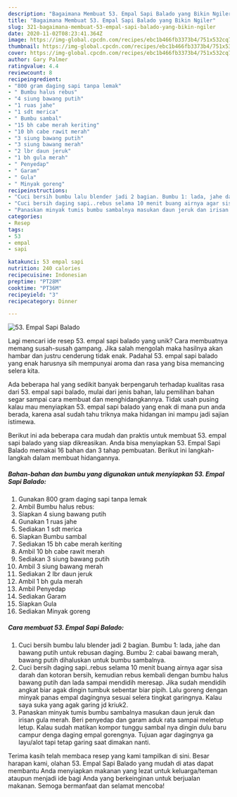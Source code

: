 ```yaml
---
description: "Bagaimana Membuat 53. Empal Sapi Balado yang Bikin Ngiler"
title: "Bagaimana Membuat 53. Empal Sapi Balado yang Bikin Ngiler"
slug: 321-bagaimana-membuat-53-empal-sapi-balado-yang-bikin-ngiler
date: 2020-11-02T08:23:41.364Z
image: https://img-global.cpcdn.com/recipes/ebc1b466fb3373b4/751x532cq70/53-empal-sapi-balado-foto-resep-utama.jpg
thumbnail: https://img-global.cpcdn.com/recipes/ebc1b466fb3373b4/751x532cq70/53-empal-sapi-balado-foto-resep-utama.jpg
cover: https://img-global.cpcdn.com/recipes/ebc1b466fb3373b4/751x532cq70/53-empal-sapi-balado-foto-resep-utama.jpg
author: Gary Palmer
ratingvalue: 4.4
reviewcount: 8
recipeingredient:
- "800 gram daging sapi tanpa lemak"
- " Bumbu halus rebus"
- "4 siung bawang putih"
- "1 ruas jahe"
- "1 sdt merica"
- " Bumbu sambal"
- "15 bh cabe merah keriting"
- "10 bh cabe rawit merah"
- "3 siung bawang putih"
- "3 siung bawang merah"
- "2 lbr daun jeruk"
- "1 bh gula merah"
- " Penyedap"
- " Garam"
- " Gula"
- " Minyak goreng"
recipeinstructions:
- "Cuci bersih bumbu lalu blender jadi 2 bagian. Bumbu 1: lada, jahe dan bawang putih untuk rebusan daging. Bumbu 2: cabai bawang merah, bawang putih dihaluskan untuk bumbu sambalnya."
- "Cuci bersih daging sapi..rebus selama 10 menit buang airnya agar sisa darah dan kotoran bersih, kemudian rebus kembali dengan bumbu halus bawang putih dan lada sampai mendidih meresap. Jika sudah mendidih angkat biar agak dingin tumbuk sebentar biar pipih. Lalu goreng dengan minyak panas empal dagingnya sesuai selera tingkat garingnya. Kalau saya suka yang agak garing jd kriuk2."
- "Panaskan minyak tumis bumbu sambalnya masukan daun jeruk dan irisan gula merah. Beri penyedap dan garam aduk rata sampai meletup letup. Kalau sudah matikan kompor tunggu sambal nya dingin dulu baru campur denga daging empal gorengnya. Tujuan agar dagingnya ga layu/alot tapi tetap garing saat dimakan nanti."
categories:
- Resep
tags:
- 53
- empal
- sapi

katakunci: 53 empal sapi 
nutrition: 240 calories
recipecuisine: Indonesian
preptime: "PT28M"
cooktime: "PT36M"
recipeyield: "3"
recipecategory: Dinner

---
```



![53. Empal Sapi Balado](https://img-global.cpcdn.com/recipes/ebc1b466fb3373b4/751x532cq70/53-empal-sapi-balado-foto-resep-utama.jpg)

Lagi mencari ide resep 53. empal sapi balado yang unik? Cara membuatnya memang susah-susah gampang. Jika salah mengolah maka hasilnya akan hambar dan justru cenderung tidak enak. Padahal 53. empal sapi balado yang enak harusnya sih mempunyai aroma dan rasa yang bisa memancing selera kita.



Ada beberapa hal yang sedikit banyak berpengaruh terhadap kualitas rasa dari 53. empal sapi balado, mulai dari jenis bahan, lalu pemilihan bahan segar sampai cara membuat dan menghidangkannya. Tidak usah pusing kalau mau menyiapkan 53. empal sapi balado yang enak di mana pun anda berada, karena asal sudah tahu triknya maka hidangan ini mampu jadi sajian istimewa.


Berikut ini ada beberapa cara mudah dan praktis untuk membuat 53. empal sapi balado yang siap dikreasikan. Anda bisa menyiapkan 53. Empal Sapi Balado memakai 16 bahan dan 3 tahap pembuatan. Berikut ini langkah-langkah dalam membuat hidangannya.

<!--inarticleads1-->

##### Bahan-bahan dan bumbu yang digunakan untuk menyiapkan 53. Empal Sapi Balado:

1. Gunakan 800 gram daging sapi tanpa lemak
1. Ambil  Bumbu halus rebus:
1. Siapkan 4 siung bawang putih
1. Gunakan 1 ruas jahe
1. Sediakan 1 sdt merica
1. Siapkan  Bumbu sambal
1. Sediakan 15 bh cabe merah keriting
1. Ambil 10 bh cabe rawit merah
1. Sediakan 3 siung bawang putih
1. Ambil 3 siung bawang merah
1. Sediakan 2 lbr daun jeruk
1. Ambil 1 bh gula merah
1. Ambil  Penyedap
1. Sediakan  Garam
1. Siapkan  Gula
1. Sediakan  Minyak goreng




<!--inarticleads2-->

##### Cara membuat 53. Empal Sapi Balado:

1. Cuci bersih bumbu lalu blender jadi 2 bagian. Bumbu 1: lada, jahe dan bawang putih untuk rebusan daging. Bumbu 2: cabai bawang merah, bawang putih dihaluskan untuk bumbu sambalnya.
1. Cuci bersih daging sapi..rebus selama 10 menit buang airnya agar sisa darah dan kotoran bersih, kemudian rebus kembali dengan bumbu halus bawang putih dan lada sampai mendidih meresap. Jika sudah mendidih angkat biar agak dingin tumbuk sebentar biar pipih. Lalu goreng dengan minyak panas empal dagingnya sesuai selera tingkat garingnya. Kalau saya suka yang agak garing jd kriuk2.
1. Panaskan minyak tumis bumbu sambalnya masukan daun jeruk dan irisan gula merah. Beri penyedap dan garam aduk rata sampai meletup letup. Kalau sudah matikan kompor tunggu sambal nya dingin dulu baru campur denga daging empal gorengnya. Tujuan agar dagingnya ga layu/alot tapi tetap garing saat dimakan nanti.




Terima kasih telah membaca resep yang kami tampilkan di sini. Besar harapan kami, olahan 53. Empal Sapi Balado yang mudah di atas dapat membantu Anda menyiapkan makanan yang lezat untuk keluarga/teman ataupun menjadi ide bagi Anda yang berkeinginan untuk berjualan makanan. Semoga bermanfaat dan selamat mencoba!

